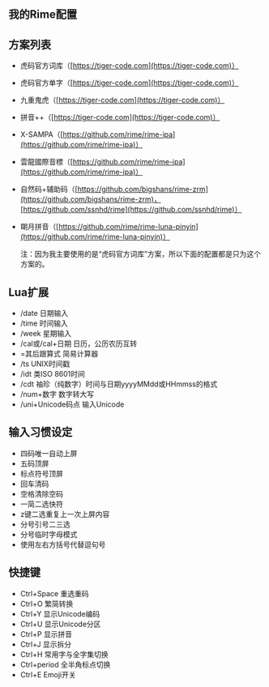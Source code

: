 我的Rime配置
---

## 方案列表

- 虎码官方词库（[https://tiger-code.com](https://tiger-code.com)）

- 虎码官方单字（[https://tiger-code.com](https://tiger-code.com)）

- 九重鬼虎（[https://tiger-code.com](https://tiger-code.com)）

- 拼音++（[https://tiger-code.com](https://tiger-code.com)）

- X-SAMPA（[https://github.com/rime/rime-ipa](https://github.com/rime/rime-ipa)）

- 雲龍國際音標（[https://github.com/rime/rime-ipa](https://github.com/rime/rime-ipa)）

- 自然码+辅助码（[https://github.com/bigshans/rime-zrm](https://github.com/bigshans/rime-zrm)，[https://github.com/ssnhd/rime](https://github.com/ssnhd/rime)）

- 朙月拼音（[https://github.com/rime/rime-luna-pinyin](https://github.com/rime/rime-luna-pinyin)）

  注：因为我主要使用的是“虎码官方词库”方案，所以下面的配置都是只为这个方案的。

## Lua扩展

- /date 日期输入
- /time 时间输入
- /week 星期输入
- /cal或/cal+日期 日历，公历农历互转
- =其后跟算式 简易计算器
- /ts UNIX时间戳
- /idt 类ISO 8601时间
- /cdt 袖珍（纯数字）时间与日期yyyyMMdd或HHmmss的格式
- /num+数字 数字转大写
- /uni+Unicode码点 输入Unicode

## 输入习惯设定

- 四码唯一自动上屏
- 五码顶屏
- 标点符号顶屏
- 回车清码
- 空格清除空码
- 一简二选快符
- z键二选重复上一次上屏内容
- 分号引号二三选
- 分号临时字母模式
- 使用左右方括号代替逗句号

## 快捷键

- Ctrl+Space 重选重码
- Ctrl+O 繁简转换
- Ctrl+Y 显示Unicode编码
- Ctrl+U 显示Unicode分区
- Ctrl+P 显示拼音
- Ctrl+J 显示拆分
- Ctrl+H 常用字与全字集切换
- Ctrl+period 全半角标点切换
- Ctrl+E Emoji开关

